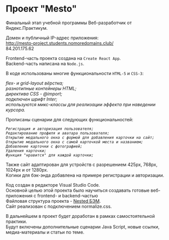 # Проект "Mesto"

Финальный этап учебной программы Веб-разработчик от Яндекс.Практикум. 

Домен и публичный IP-адрес приложения:<br>
http://mesto-project.students.nomoredomains.club/<br>
84.201.175.62<br>

Frontend-часть проекта создана на `Create React App`.<br>
Backend-часть написана на `Node.js`.<br>

В коде использованы многие функциональности `HTML-5` и `CSS-3`:

*flex- и grid-layout вёрстка;*<br>
*разнотипные контейнеры HTML;*<br>
*директива CSS - @import;*<br>
*подключен шрифт Inter;*<br>
*используются микс-классы для реализации эффекта при наведении курсора.*<br>

Прописаны сценарии для следующих функциональностей:

*`Регистрация и авторизация пользователя;`*<br>
*`Редактирование профиля и аватара пользователя;`*<br>
*`Открытие модального окна с формой для добавления карточки на сайт;`*<br>
*`Открытие модального окна с самой карточкой места и названием;`*<br>
*`Добавление карточки с фотографией;`*<br>
*`Удаления карточки;`*<br>
*`Функция "нравится" для каждой карточки;`*<br>

Также сайт адаптирован для устройств с разрешением 425px, 768px, 1024px и от 1280px.<br>
Kогики для бэк-энда добавлена на примере регистрации и авторизации.<br>

Код создан в редакторе Visual Studio Code.<br>
Основной целью этой проекта было научиться создавать готовые веб-приложения с frontend- и backend-частью<br>
Файловая структура проекта - [Nested БЭМ](https://ru.bem.info/methodology/filestructure/).<br>
Сайт реализован с подключением normalize.css.

В дальнейшем в проект будет доработан в рамках самостоятельной практики. <br>
Будут включены дополнительные сценарии Java Script, новые ссылки, медиа-материалы и статьи по теме.
